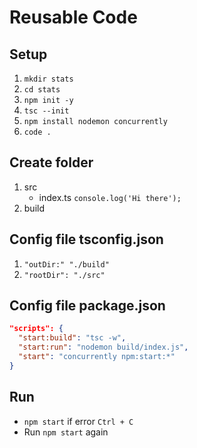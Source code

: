 # Reusable Code

## Setup
1. `mkdir stats`
2. `cd stats`
3. `npm init -y`
4. `tsc --init`
5. `npm install nodemon concurrently`
6. `code .`
   
## Create folder
1. src
   - index.ts `console.log('Hi there');`
2.  build

## Config file tsconfig.json
1. `"outDir:" "./build"`
2. `"rootDir": "./src"`

## Config file package.json
```json
"scripts": {
  "start:build": "tsc -w",
  "start:run": "nodemon build/index.js",
  "start": "concurrently npm:start:*"
}
```

## Run 
- `npm start` if error `Ctrl + C`
- Run `npm start` again
